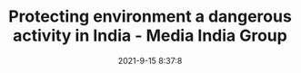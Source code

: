 ---
"title": "Protecting environment a dangerous activity in India - Media India Group"
"date": "2021-9-15 8:37:8"
"feed_name": "GOOGLENEWSMINING"
"feed_website": "https://news.google.com/search?q=mining%2Bincident&hl=en-US&gl=US&ceid=US:en"
"feed_rss": "https://news.google.com/rss/search?q=mining%2Bincident&hl=en-US&gl=US&ceid=US:en"
"link": "https://mediaindia.eu/environment/protecting-environment-a-dangerous-activity-in-india/"
"file": "_posts/2021-1-1-e8fea03171a40b4a9d8a3924d34309b120b27422.md"
"accident": "0"
"drilling": "0"
---